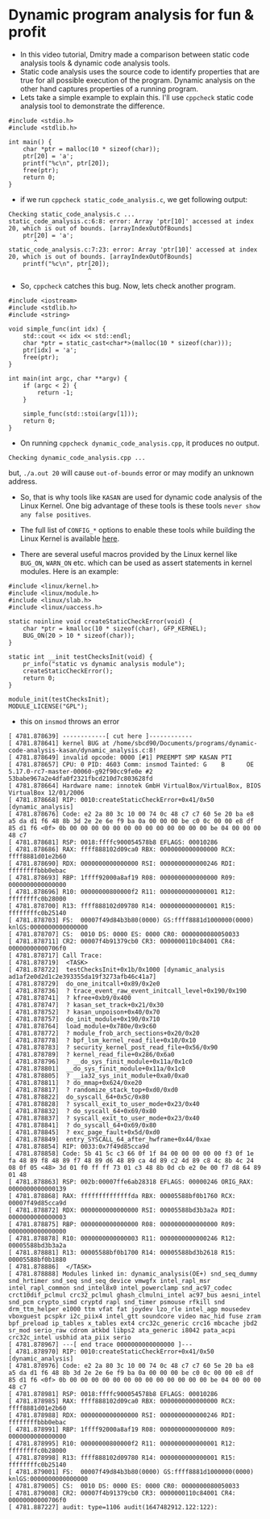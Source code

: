 Dynamic program analysis for fun & profit
=========================================

- In this video tutorial, Dmitry made a comparison between static code analysis tools & dynamic code analysis tools.
- Static code analysis uses the source code to identify properties that are true for all possible execution of the program. Dynamic analysis on the other hand captures properties of a running program.
- Lets take a simple example to explain this. I'll use `cppcheck` static code analysis tool to demonstrate the difference.

```
#include <stdio.h>
#include <stdlib.h>

int main() {
    char *ptr = malloc(10 * sizeof(char));
    ptr[20] = 'a';
    printf("%c\n", ptr[20]);
    free(ptr);
    return 0;
}
```

- if we run `cppcheck static_code_analysis.c`, we get following output:

```
Checking static_code_analysis.c ...
static_code_analysis.c:6:8: error: Array 'ptr[10]' accessed at index 20, which is out of bounds. [arrayIndexOutOfBounds]
    ptr[20] = 'a';
       ^
static_code_analysis.c:7:23: error: Array 'ptr[10]' accessed at index 20, which is out of bounds. [arrayIndexOutOfBounds]
    printf("%c\n", ptr[20]);
                      ^
```

- So, `cppcheck` catches this bug. Now, lets check another program.

```
#include <iostream>
#include <stdlib.h>
#include <string>

void simple_func(int idx) {
    std::cout << idx << std::endl;
    char *ptr = static_cast<char*>(malloc(10 * sizeof(char)));
    ptr[idx] = 'a';
    free(ptr);
}

int main(int argc, char **argv) {
    if (argc < 2) {
        return -1;
    }
    
    simple_func(std::stoi(argv[1]));
    return 0;
}
```

- On running `cppcheck dynamic_code_analysis.cpp`, it produces no output.

```
Checking dynamic_code_analysis.cpp ...
```
but, `./a.out 20` will cause `out-of-bounds` error or may modify an unknown address.

- So, that is why tools like `KASAN` are used for dynamic code analysis of the Linux Kernel. One big advantage of these tools is these tools `never show any false positives`.

- The full list of `CONFIG_*` options to enable these tools while building the Linux Kernel is available [here]().

- There are several useful macros provided by the Linux kernel like `BUG_ON`, `WARN_ON` etc. which can be used as assert statements in kernel modules. Here is an example:

```
#include <linux/kernel.h>
#include <linux/module.h>
#include <linux/slab.h>
#include <linux/uaccess.h>

static noinline void createStaticCheckError(void) {
    char *ptr = kmalloc(10 * sizeof(char), GFP_KERNEL);
    BUG_ON(20 > 10 * sizeof(char));
}

static int __init testChecksInit(void) {
    pr_info("static vs dynamic analysis module");
    createStaticCheckError();
    return 0;
}

module_init(testChecksInit);
MODULE_LICENSE("GPL");
```

- this on `insmod` throws an error
```
[ 4781.878639] ------------[ cut here ]------------
[ 4781.878641] kernel BUG at /home/sbcd90/Documents/programs/dynamic-code-analysis-kasan/dynamic_analysis.c:8!
[ 4781.878649] invalid opcode: 0000 [#1] PREEMPT SMP KASAN PTI
[ 4781.878657] CPU: 0 PID: 4603 Comm: insmod Tainted: G    B      OE     5.17.0-rc7-master-00060-g92f90cc9fe0e #2 53babe967a2e4dfa0f2321fbcd210d7c803628fd
[ 4781.878664] Hardware name: innotek GmbH VirtualBox/VirtualBox, BIOS VirtualBox 12/01/2006
[ 4781.878668] RIP: 0010:createStaticCheckError+0x41/0x50 [dynamic_analysis]
[ 4781.878676] Code: e2 2a 80 3c 10 00 74 0c 48 c7 c7 60 5e 20 ba e8 a5 da d1 f6 48 8b 3d 2e 2e 6e f9 ba 0a 00 00 00 be c0 0c 00 00 e8 df 85 d1 f6 <0f> 0b 00 00 00 00 00 00 00 00 00 00 00 00 00 be 04 00 00 00 48 c7
[ 4781.878681] RSP: 0018:ffffc900054578b8 EFLAGS: 00010286
[ 4781.878686] RAX: ffff888102d09ca0 RBX: 0000000000000000 RCX: ffff8881d01e2b60
[ 4781.878690] RDX: 0000000000000000 RSI: 0000000000000246 RDI: ffffffffbbb0ebac
[ 4781.878693] RBP: 1ffff92000a8af19 R08: 0000000000000000 R09: 0000000000000000
[ 4781.878696] R10: 00000000800000f2 R11: 0000000000000001 R12: ffffffffc0b28000
[ 4781.878700] R13: ffff888102d09780 R14: 0000000000000001 R15: ffffffffc0b25140
[ 4781.878703] FS:  00007f49d84b3b80(0000) GS:ffff8881d1000000(0000) knlGS:0000000000000000
[ 4781.878707] CS:  0010 DS: 0000 ES: 0000 CR0: 0000000080050033
[ 4781.878711] CR2: 00007f4b91379cb0 CR3: 0000000110c84001 CR4: 00000000000706f0
[ 4781.878717] Call Trace:
[ 4781.878719]  <TASK>
[ 4781.878722]  testChecksInit+0x1b/0x1000 [dynamic_analysis ad1af2e0d2d1c2e393355da19f3273afb46c41a7]
[ 4781.878729]  do_one_initcall+0x89/0x2e0
[ 4781.878736]  ? trace_event_raw_event_initcall_level+0x190/0x190
[ 4781.878741]  ? kfree+0xb9/0x400
[ 4781.878747]  ? kasan_set_track+0x21/0x30
[ 4781.878752]  ? kasan_unpoison+0x40/0x70
[ 4781.878757]  do_init_module+0x190/0x710
[ 4781.878764]  load_module+0x780e/0x9c60
[ 4781.878772]  ? module_frob_arch_sections+0x20/0x20
[ 4781.878778]  ? bpf_lsm_kernel_read_file+0x10/0x10
[ 4781.878783]  ? security_kernel_post_read_file+0x56/0x90
[ 4781.878789]  ? kernel_read_file+0x286/0x6a0
[ 4781.878796]  ? __do_sys_finit_module+0x11a/0x1c0
[ 4781.878801]  __do_sys_finit_module+0x11a/0x1c0
[ 4781.878805]  ? __ia32_sys_init_module+0xa0/0xa0
[ 4781.878811]  ? do_mmap+0x624/0xe20
[ 4781.878817]  ? randomize_stack_top+0xd0/0xd0
[ 4781.878822]  do_syscall_64+0x5c/0x80
[ 4781.878828]  ? syscall_exit_to_user_mode+0x23/0x40
[ 4781.878832]  ? do_syscall_64+0x69/0x80
[ 4781.878837]  ? syscall_exit_to_user_mode+0x23/0x40
[ 4781.878841]  ? do_syscall_64+0x69/0x80
[ 4781.878845]  ? exc_page_fault+0x5d/0xd0
[ 4781.878849]  entry_SYSCALL_64_after_hwframe+0x44/0xae
[ 4781.878854] RIP: 0033:0x7f49d85cca9d
[ 4781.878858] Code: 5b 41 5c c3 66 0f 1f 84 00 00 00 00 00 f3 0f 1e fa 48 89 f8 48 89 f7 48 89 d6 48 89 ca 4d 89 c2 4d 89 c8 4c 8b 4c 24 08 0f 05 <48> 3d 01 f0 ff ff 73 01 c3 48 8b 0d cb e2 0e 00 f7 d8 64 89 01 48
[ 4781.878863] RSP: 002b:00007ffe6ab28318 EFLAGS: 00000246 ORIG_RAX: 0000000000000139
[ 4781.878868] RAX: ffffffffffffffda RBX: 00005588bf0b1760 RCX: 00007f49d85cca9d
[ 4781.878872] RDX: 0000000000000000 RSI: 00005588bd3b3a2a RDI: 0000000000000003
[ 4781.878875] RBP: 0000000000000000 R08: 0000000000000000 R09: 0000000000000000
[ 4781.878878] R10: 0000000000000003 R11: 0000000000000246 R12: 00005588bd3b3a2a
[ 4781.878881] R13: 00005588bf0b1700 R14: 00005588bd3b2618 R15: 00005588bf0b1880
[ 4781.878886]  </TASK>
[ 4781.878888] Modules linked in: dynamic_analysis(OE+) snd_seq_dummy snd_hrtimer snd_seq snd_seq_device vmwgfx intel_rapl_msr intel_rapl_common snd_intel8x0 intel_powerclamp snd_ac97_codec crct10dif_pclmul crc32_pclmul ghash_clmulni_intel ac97_bus aesni_intel snd_pcm crypto_simd cryptd rapl snd_timer psmouse rfkill snd drm_ttm_helper e1000 ttm vfat fat joydev lzo_rle intel_agp mousedev vboxguest pcspkr i2c_piix4 intel_gtt soundcore video mac_hid fuse zram bpf_preload ip_tables x_tables ext4 crc32c_generic crc16 mbcache jbd2 sr_mod serio_raw cdrom atkbd libps2 ata_generic i8042 pata_acpi crc32c_intel usbhid ata_piix serio
[ 4781.878967] ---[ end trace 0000000000000000 ]---
[ 4781.878970] RIP: 0010:createStaticCheckError+0x41/0x50 [dynamic_analysis]
[ 4781.878976] Code: e2 2a 80 3c 10 00 74 0c 48 c7 c7 60 5e 20 ba e8 a5 da d1 f6 48 8b 3d 2e 2e 6e f9 ba 0a 00 00 00 be c0 0c 00 00 e8 df 85 d1 f6 <0f> 0b 00 00 00 00 00 00 00 00 00 00 00 00 00 be 04 00 00 00 48 c7
[ 4781.878981] RSP: 0018:ffffc900054578b8 EFLAGS: 00010286
[ 4781.878985] RAX: ffff888102d09ca0 RBX: 0000000000000000 RCX: ffff8881d01e2b60
[ 4781.878988] RDX: 0000000000000000 RSI: 0000000000000246 RDI: ffffffffbbb0ebac
[ 4781.878991] RBP: 1ffff92000a8af19 R08: 0000000000000000 R09: 0000000000000000
[ 4781.878995] R10: 00000000800000f2 R11: 0000000000000001 R12: ffffffffc0b28000
[ 4781.878998] R13: ffff888102d09780 R14: 0000000000000001 R15: ffffffffc0b25140
[ 4781.879001] FS:  00007f49d84b3b80(0000) GS:ffff8881d1000000(0000) knlGS:0000000000000000
[ 4781.879005] CS:  0010 DS: 0000 ES: 0000 CR0: 0000000080050033
[ 4781.879008] CR2: 00007f4b91379cb0 CR3: 0000000110c84001 CR4: 00000000000706f0
[ 4781.887227] audit: type=1106 audit(1647482912.122:122): 
```